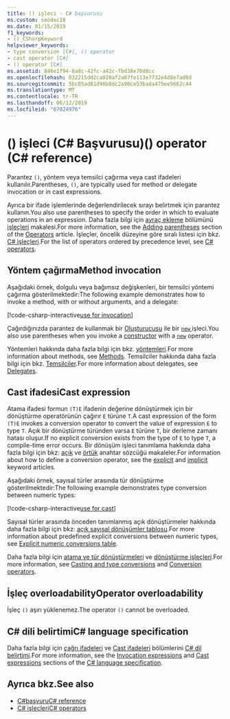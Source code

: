 ```yaml
---
title: () işleci - C# başvurusu
ms.custom: seodec18
ms.date: 01/15/2019
f1_keywords:
- ()_CSharpKeyword
helpviewer_keywords:
- type conversion [C#], () operator
- cast operator [C#]
- () operator [C#]
ms.assetid: 846e1f94-8a8c-42fc-a42c-fbd38e70d8cc
ms.openlocfilehash: 032215dd2ca028af2a07fe113e7732e4d8e7ad0d
ms.sourcegitcommit: 5bc85ad81d96b8dc2a90ce53bada475ee5662c44
ms.translationtype: MT
ms.contentlocale: tr-TR
ms.lasthandoff: 06/12/2019
ms.locfileid: "67024976"
---
```

# <a name="-operator-c-reference"></a><span data-ttu-id="ef79e-102">() işleci (C# Başvurusu)</span><span class="sxs-lookup"><span data-stu-id="ef79e-102">() operator (C# reference)</span></span>

<span data-ttu-id="ef79e-103">Parantez `()`, yöntem veya temsilci çağırma veya cast ifadeleri kullanılır.</span><span class="sxs-lookup"><span data-stu-id="ef79e-103">Parentheses, `()`, are typically used for method or delegate invocation or in cast expressions.</span></span>

<span data-ttu-id="ef79e-104">Ayrıca bir ifade işlemlerinde değerlendirilecek sırayı belirtmek için parantez kullanın.</span><span class="sxs-lookup"><span data-stu-id="ef79e-104">You also use parentheses to specify the order in which to evaluate operations in an expression.</span></span> <span data-ttu-id="ef79e-105">Daha fazla bilgi için [ayraç ekleme](../../programming-guide/statements-expressions-operators/operators.md#adding-parentheses) bölümünü [işleçleri](../../programming-guide/statements-expressions-operators/operators.md) makalesi.</span><span class="sxs-lookup"><span data-stu-id="ef79e-105">For more information, see the [Adding parentheses](../../programming-guide/statements-expressions-operators/operators.md#adding-parentheses) section of the [Operators](../../programming-guide/statements-expressions-operators/operators.md) article.</span></span> <span data-ttu-id="ef79e-106">İşleçler, öncelik düzeyine göre sıralı listesi için bkz. [ C# işleçleri](index.md).</span><span class="sxs-lookup"><span data-stu-id="ef79e-106">For the list of operators ordered by precedence level, see [C# operators](index.md).</span></span>

## <a name="method-invocation"></a><span data-ttu-id="ef79e-107">Yöntem çağırma</span><span class="sxs-lookup"><span data-stu-id="ef79e-107">Method invocation</span></span>

<span data-ttu-id="ef79e-108">Aşağıdaki örnek, dolgulu veya bağımsız değişkenleri, bir temsilci yöntemi çağırma gösterilmektedir:</span><span class="sxs-lookup"><span data-stu-id="ef79e-108">The following example demonstrates how to invoke a method, with or without arguments, and a delegate:</span></span>

[!code-csharp-interactive[use for invocation](~/samples/csharp/language-reference/operators/InvocationOperatorExamples.cs#Invocation)]

<span data-ttu-id="ef79e-109">Çağırdığınızda parantez de kullanmak bir [Oluşturucusu](../../programming-guide/classes-and-structs/constructors.md) ile bir [ `new` ](../keywords/new-operator.md) işleci.</span><span class="sxs-lookup"><span data-stu-id="ef79e-109">You also use parentheses when you invoke a [constructor](../../programming-guide/classes-and-structs/constructors.md) with a [`new`](../keywords/new-operator.md) operator.</span></span>

<span data-ttu-id="ef79e-110">Yöntemleri hakkında daha fazla bilgi için bkz. [yöntemleri](../../programming-guide/classes-and-structs/methods.md).</span><span class="sxs-lookup"><span data-stu-id="ef79e-110">For more information about methods, see [Methods](../../programming-guide/classes-and-structs/methods.md).</span></span> <span data-ttu-id="ef79e-111">Temsilciler hakkında daha fazla bilgi için bkz. [Temsilciler](../../programming-guide/delegates/index.md).</span><span class="sxs-lookup"><span data-stu-id="ef79e-111">For more information about delegates, see [Delegates](../../programming-guide/delegates/index.md).</span></span>

## <a name="cast-expression"></a><span data-ttu-id="ef79e-112">Cast ifadesi</span><span class="sxs-lookup"><span data-stu-id="ef79e-112">Cast expression</span></span>

<span data-ttu-id="ef79e-113">Atama ifadesi formun `(T)E` ifadenin değerine dönüştürmek için bir dönüştürme operatörünün çağırır `E` türüne `T`.</span><span class="sxs-lookup"><span data-stu-id="ef79e-113">A cast expression of the form `(T)E` invokes a conversion operator to convert the value of expression `E` to type `T`.</span></span> <span data-ttu-id="ef79e-114">Açık bir dönüştürme türünden varsa `E` türüne `T`, bir derleme zamanı hatası oluşur.</span><span class="sxs-lookup"><span data-stu-id="ef79e-114">If no explicit conversion exists from the type of `E` to type `T`, a compile-time error occurs.</span></span> <span data-ttu-id="ef79e-115">Bir dönüşüm işleci tanımlama hakkında daha fazla bilgi için bkz: [açık](../keywords/explicit.md) ve [örtük](../keywords/implicit.md) anahtar sözcüğü makaleler.</span><span class="sxs-lookup"><span data-stu-id="ef79e-115">For information about how to define a conversion operator, see the [explicit](../keywords/explicit.md) and [implicit](../keywords/implicit.md) keyword articles.</span></span>

<span data-ttu-id="ef79e-116">Aşağıdaki örnek, sayısal türler arasında tür dönüştürme gösterilmektedir:</span><span class="sxs-lookup"><span data-stu-id="ef79e-116">The following example demonstrates type conversion between numeric types:</span></span>

[!code-csharp-interactive[use for cast](~/samples/csharp/language-reference/operators/InvocationOperatorExamples.cs#Cast)]

<span data-ttu-id="ef79e-117">Sayısal türler arasında önceden tanımlanmış açık dönüştürmeler hakkında daha fazla bilgi için bkz: [açık sayısal dönüşümler tablosu](../keywords/explicit-numeric-conversions-table.md).</span><span class="sxs-lookup"><span data-stu-id="ef79e-117">For more information about predefined explicit conversions between numeric types, see [Explicit numeric conversions table](../keywords/explicit-numeric-conversions-table.md).</span></span>

<span data-ttu-id="ef79e-118">Daha fazla bilgi için [atama ve tür dönüştürmeleri](../../programming-guide/types/casting-and-type-conversions.md) ve [dönüştürme işleçleri](../../programming-guide/statements-expressions-operators/conversion-operators.md).</span><span class="sxs-lookup"><span data-stu-id="ef79e-118">For more information, see [Casting and type conversions](../../programming-guide/types/casting-and-type-conversions.md) and [Conversion operators](../../programming-guide/statements-expressions-operators/conversion-operators.md).</span></span>

## <a name="operator-overloadability"></a><span data-ttu-id="ef79e-119">İşleç overloadability</span><span class="sxs-lookup"><span data-stu-id="ef79e-119">Operator overloadability</span></span>

<span data-ttu-id="ef79e-120">İşleç `()` aşırı yüklenemez.</span><span class="sxs-lookup"><span data-stu-id="ef79e-120">The operator `()` cannot be overloaded.</span></span>

## <a name="c-language-specification"></a><span data-ttu-id="ef79e-121">C# dili belirtimi</span><span class="sxs-lookup"><span data-stu-id="ef79e-121">C# language specification</span></span>

<span data-ttu-id="ef79e-122">Daha fazla bilgi için [çağrı ifadeleri](~/_csharplang/spec/expressions.md#invocation-expressions) ve [Cast ifadeleri](~/_csharplang/spec/expressions.md#cast-expressions) bölümlerini [ C# dil belirtimi](../language-specification/index.md).</span><span class="sxs-lookup"><span data-stu-id="ef79e-122">For more information, see the [Invocation expressions](~/_csharplang/spec/expressions.md#invocation-expressions) and [Cast expressions](~/_csharplang/spec/expressions.md#cast-expressions) sections of the [C# language specification](../language-specification/index.md).</span></span>

## <a name="see-also"></a><span data-ttu-id="ef79e-123">Ayrıca bkz.</span><span class="sxs-lookup"><span data-stu-id="ef79e-123">See also</span></span>

- [<span data-ttu-id="ef79e-124">C#başvuru</span><span class="sxs-lookup"><span data-stu-id="ef79e-124">C# reference</span></span>](../index.md)
- [<span data-ttu-id="ef79e-125">C# işleçleri</span><span class="sxs-lookup"><span data-stu-id="ef79e-125">C# operators</span></span>](index.md)
